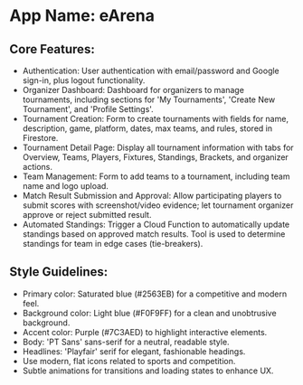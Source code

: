 # **App Name**: eArena

## Core Features:

- Authentication: User authentication with email/password and Google sign-in, plus logout functionality.
- Organizer Dashboard: Dashboard for organizers to manage tournaments, including sections for 'My Tournaments', 'Create New Tournament', and 'Profile Settings'.
- Tournament Creation: Form to create tournaments with fields for name, description, game, platform, dates, max teams, and rules, stored in Firestore.
- Tournament Detail Page: Display all tournament information with tabs for Overview, Teams, Players, Fixtures, Standings, Brackets, and organizer actions.
- Team Management: Form to add teams to a tournament, including team name and logo upload.
- Match Result Submission and Approval: Allow participating players to submit scores with screenshot/video evidence; let tournament organizer approve or reject submitted result.
- Automated Standings: Trigger a Cloud Function to automatically update standings based on approved match results. Tool is used to determine standings for team in edge cases (tie-breakers).

## Style Guidelines:

- Primary color: Saturated blue (#2563EB) for a competitive and modern feel.
- Background color: Light blue (#F0F9FF) for a clean and unobtrusive background.
- Accent color: Purple (#7C3AED) to highlight interactive elements.
- Body: 'PT Sans' sans-serif for a neutral, readable style.
- Headlines: 'Playfair' serif for elegant, fashionable headings.
- Use modern, flat icons related to sports and competition.
- Subtle animations for transitions and loading states to enhance UX.